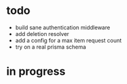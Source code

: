 # todo

-   build sane authentication middleware
-   add deletion resolver
-   add a config for a max item request count
-   try on a real prisma schema

# in progress
